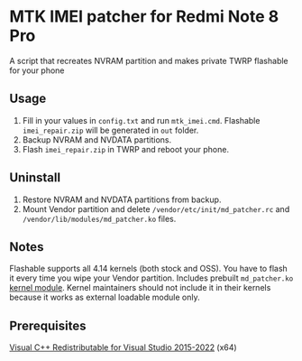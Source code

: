 # MTK IMEI patcher for Redmi Note 8 Pro
A script that recreates NVRAM partition and makes private TWRP flashable for your phone

## Usage
1. Fill in your values in `config.txt` and run `mtk_imei.cmd`. Flashable `imei_repair.zip` will be generated in `out` folder.
2. Backup NVRAM and NVDATA partitions.
3. Flash `imei_repair.zip` in TWRP and reboot your phone.

## Uninstall
1. Restore NVRAM and NVDATA partitions from backup.
2. Mount Vendor partition and delete `/vendor/etc/init/md_patcher.rc` and `/vendor/lib/modules/md_patcher.ko` files.

## Notes
Flashable supports all 4.14 kernels (both stock and OSS). You have to flash it every time you wipe your Vendor partition.
Includes prebuilt `md_patcher.ko` [kernel module](https://github.com/timjosten/Xiaomi_Kernel_OpenSource/tree/begonia-r-oss/drivers/misc/mediatek/md_patcher). Kernel maintainers should not include it in their kernels because it works as external loadable module only.

## Prerequisites
[Visual C++ Redistributable for Visual Studio 2015-2022](https://aka.ms/vs/17/release/vc_redist.x64.exe) (x64)
